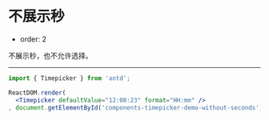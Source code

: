 不展示秒
====

-	order: 2

不展示秒，也不允许选择。

---

````jsx
import { Timepicker } from 'antd';

ReactDOM.render(
  <Timepicker defaultValue="12:08:23" format="HH:mm" />
, document.getElementById('components-timepicker-demo-without-seconds'));
````
